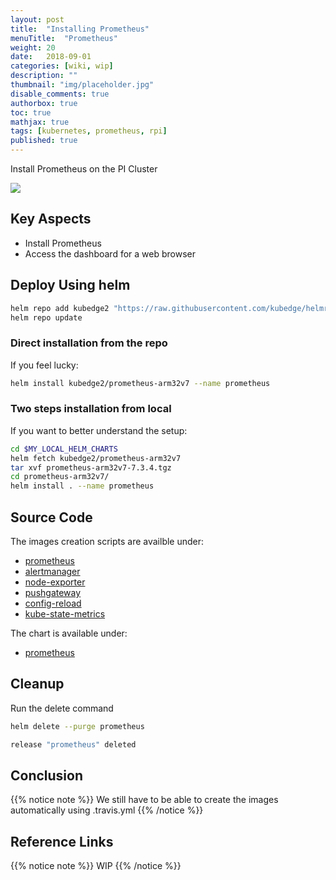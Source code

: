 ```yaml
---
layout: post
title:  "Installing Prometheus"
menuTitle:  "Prometheus"
weight: 20 
date:   2018-09-01
categories: [wiki, wip]
description: ""
thumbnail: "img/placeholder.jpg"
disable_comments: true
authorbox: true
toc: true
mathjax: true
tags: [kubernetes, prometheus, rpi]
published: true
---
```


Install Prometheus on the PI Cluster

<!--more-->

![](/images/prometheus/load-node-stack1.png)

## Key Aspects

- Install Prometheus
- Access the dashboard for a web browser

## Deploy Using helm

```bash
helm repo add kubedge2 "https://raw.githubusercontent.com/kubedge/helmrepos/arm32v7/kubedge2"
helm repo update
```

### Direct installation from the repo

If you feel lucky:

```bash
helm install kubedge2/prometheus-arm32v7 --name prometheus 
```

### Two steps installation from local

If you want to better understand the setup:

```bash
cd $MY_LOCAL_HELM_CHARTS
helm fetch kubedge2/prometheus-arm32v7
tar xvf prometheus-arm32v7-7.3.4.tgz
cd prometheus-arm32v7/
helm install . --name prometheus 
```

## Source Code

The images creation scripts are availble under:

- [prometheus](https://github.com/kubedge/kube-rpi/tree/master/images/prometheus)
- [alertmanager](https://github.com/kubedge/kube-rpi/tree/master/images/alertmanager)
- [node-exporter](https://github.com/kubedge/kube-rpi/tree/master/images/node-exporter)
- [pushgateway](https://github.com/kubedge/kube-rpi/tree/master/images/pushgateway)
- [config-reload](https://github.com/kubedge/kube-rpi/tree/master/images/config-reload)
- [kube-state-metrics](https://github.com/kubedge/kube-rpi/tree/master/images/kube-state-metrics)

The chart is available under:

- [prometheus](https://github.com/kubedge/kube-rpi/tree/master/charts/prometheus-arm32v7)

## Cleanup

Run the delete command

```bash
helm delete --purge prometheus

release "prometheus" deleted
```

## Conclusion

{{% notice note %}}
We still have to be able to create the images automatically using .travis.yml
{{% /notice %}}

## Reference Links

{{% notice note %}}
WIP
{{% /notice %}}
